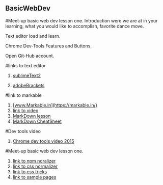 ## BasicWebDev
#Meet-up basic web dev lesson one.
Introduction were we are at in your learning, what you would like to accomplish, favorite dance move.

Text editor load and learn.

Chrome Dev-Tools Features and Buttons.

Open Git-Hub account.


#links to text editor


1.  [sublimeText2](http://www.sublimetext.com/2)

2.  [adobeBrackets](http://brackets.io/)


#link to markable 


1.  [www.Markable.in](https://markable.in/)
2.  [link to video](https://www.youtube.com/watch?v=HndN6P9ke6U)
3.  [MarkDown lesson](http://markdowntutorial.com/lesson/1/)
4.  [MarkDown CheatSheet](https://github.com/adam-p/markdown-here/wiki/Markdown-Cheatsheet#lists)

#Dev tools video

1.  [Chrome dev tools video 2015](https://developers.google.com/web/tools/chrome-devtools/)

#Meet-up basic web dev lesson one.


1.  [link to npm noralizer](http://necolas.github.io/normalize.css/)
2.  [link to css normalizer](http://meyerweb.com/eric/tools/css/reset/)
3.  [link to css tricks](https://css-tricks.com/)
4.  [link to sample pages](http://assignments.udacity-extras.appspot.com/courses/html-css/index.html)

